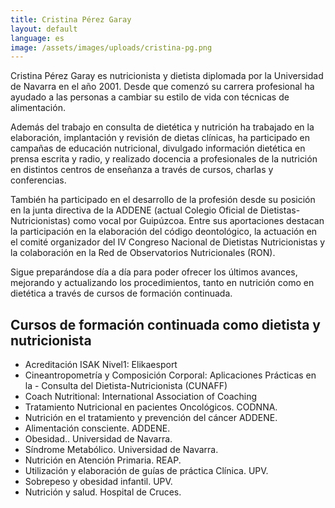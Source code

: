 ```yaml
---
title: Cristina Pérez Garay
layout: default
language: es
image: /assets/images/uploads/cristina-pg.png
---
```


Cristina Pérez Garay es nutricionista y dietista diplomada por la Universidad de Navarra en el año 2001.
Desde que comenzó su carrera profesional ha ayudado a las personas a cambiar su estilo de vida con técnicas de alimentación.

Además del trabajo en consulta de dietética y nutrición ha trabajado en la elaboración, implantación y revisión de dietas clínicas, ha participado en campañas de educación nutricional, divulgado información dietética en prensa escrita y radio, y realizado docencia a profesionales de la nutrición en distintos centros de enseñanza a través de cursos, charlas y conferencias.

También ha participado en el desarrollo de la profesión desde su posición en la junta directiva de la ADDENE (actual Colegio Oficial de Dietistas-Nutricionistas) como vocal por Guipúzcoa. Entre sus aportaciones destacan la participación en la elaboración del código deontológico, la actuación en el comité organizador del IV Congreso Nacional de Dietistas Nutricionistas y la colaboración en la Red de Observatorios Nutricionales (RON).

Sigue preparándose día a día para poder ofrecer los últimos avances, mejorando y actualizando los procedimientos, tanto en nutrición como en dietética a través de cursos de formación continuada.

## Cursos de formación continuada como dietista y nutricionista

- Acreditación ISAK Nivel1: Elikaesport
- Cineantropometría y Composición Corporal: Aplicaciones Prácticas en la - Consulta del Dietista-Nutricionista (CUNAFF)
- Coach Nutritional: International Association of Coaching
- Tratamiento Nutricional en pacientes Oncológicos. CODNNA.
- Nutrición en el tratamiento y prevención del cáncer ADDENE.
- Alimentación consciente. ADDENE.
- Obesidad.. Universidad de Navarra.
- Síndrome Metabólico. Universidad de Navarra.
- Nutrición en Atención Primaria. REAP.
- Utilización y elaboración de guías de práctica Clínica. UPV.
- Sobrepeso y obesidad infantil. UPV.
- Nutrición y salud. Hospital de Cruces.
